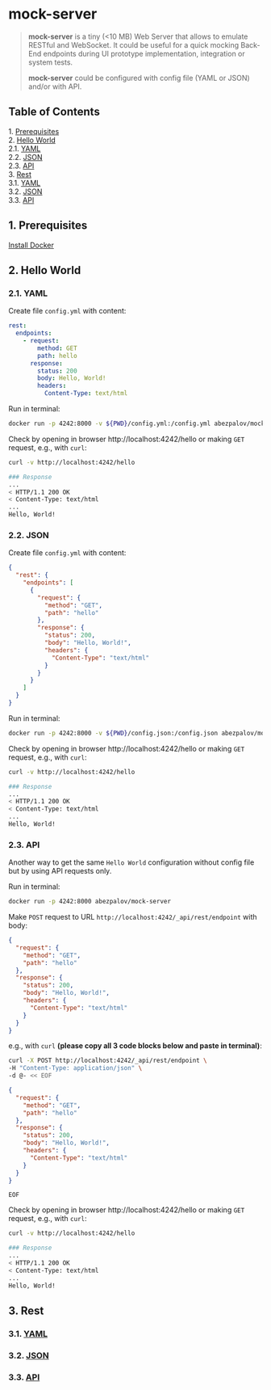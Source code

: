 # mock-server

> **mock-server** is a tiny (<10 MB) Web Server that allows to emulate RESTful and WebSocket.
> It could be useful for a quick mocking Back-End endpoints during UI prototype implementation, integration or system tests.
>
> **mock-server** could be configured with config file (YAML or JSON) and/or with API.

## Table of Contents

1\.  [Prerequisites](#prerequisites)  
2\.  [Hello World](#helloworld)  
2.1\.  [YAML](#yaml)  
2.2\.  [JSON](#json)  
2.3\.  [API](#api)  
3\.  [Rest](#rest)  
3.1\.  [YAML](#yaml-1)  
3.2\.  [JSON](#json-1)  
3.3\.  [API](#api-1)  

<a name="prerequisites"></a>

## 1\. Prerequisites

[Install Docker](https://docs.docker.com/install/)

<a name="helloworld"></a>

## 2\. Hello World

<a name="yaml"></a>

### 2.1\. YAML

Create file `config.yml` with content:

```yaml
rest:
  endpoints:
    - request:
        method: GET
        path: hello
      response:
        status: 200
        body: Hello, World!
        headers:
          Content-Type: text/html

```

Run in terminal:

```bash
docker run -p 4242:8000 -v ${PWD}/config.yml:/config.yml abezpalov/mock-server -file=config.yml
```

Check by opening in browser http://localhost:4242/hello or making `GET` request, e.g., with `curl`:

```bash
curl -v http://localhost:4242/hello
```

```bash
### Response
...
< HTTP/1.1 200 OK
< Content-Type: text/html
...
Hello, World!
```

<a name="json"></a>

### 2.2\. JSON

Create file `config.yml` with content:

```json
{
  "rest": {
    "endpoints": [
      {
        "request": {
          "method": "GET",
          "path": "hello"
        },
        "response": {
          "status": 200,
          "body": "Hello, World!",
          "headers": {
            "Content-Type": "text/html"
          }
        }
      }
    ]
  }
}

```

Run in terminal:

```bash
docker run -p 4242:8000 -v ${PWD}/config.json:/config.json abezpalov/mock-server -file=config.json
```

Check by opening in browser http://localhost:4242/hello or making `GET` request, e.g., with `curl`:

```bash
curl -v http://localhost:4242/hello
```

```bash
### Response
...
< HTTP/1.1 200 OK
< Content-Type: text/html
...
Hello, World!
```

<a name="api"></a>

### 2.3\. API

Another way to get the same `Hello World` configuration without config file but by using API requests only.

Run in terminal:

```bash
docker run -p 4242:8000 abezpalov/mock-server
```

Make `POST` request to URL `http://localhost:4242/_api/rest/endpoint` with body:

```json
{
  "request": {
    "method": "GET",
    "path": "hello"
  },
  "response": {
    "status": 200,
    "body": "Hello, World!",
    "headers": {
      "Content-Type": "text/html"
    }
  }
}

```

e.g., with `curl` **(please copy all 3 code blocks below and paste in terminal)**:

```bash
curl -X POST http://localhost:4242/_api/rest/endpoint \
-H "Content-Type: application/json" \
-d @- << EOF
```

```json
{
  "request": {
    "method": "GET",
    "path": "hello"
  },
  "response": {
    "status": 200,
    "body": "Hello, World!",
    "headers": {
      "Content-Type": "text/html"
    }
  }
}

```

```
EOF
```

Check by opening in browser http://localhost:4242/hello or making `GET` request, e.g., with `curl`:

```bash
curl -v http://localhost:4242/hello
```

```bash
### Response
...
< HTTP/1.1 200 OK
< Content-Type: text/html
...
Hello, World!
```

<a name="rest"></a>

## 3\. Rest

<a name="yaml-1"></a>

### 3.1\. [YAML](docs/REST-YAML.md)

<a name="json-1"></a>

### 3.2\. [JSON](docs/REST-JSON.md)

<a name="api-1"></a>

### 3.3\. [API](docs/REST-API.md)

